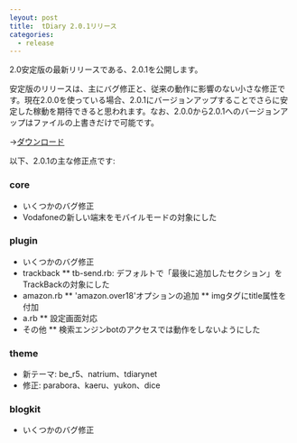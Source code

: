 ```yaml
---
leyout: post
title:  tDiary 2.0.1リリース
categories:
  - release
---
```

2.0安定版の最新リリースである、2.0.1を公開します。

安定版のリリースは、主にバグ修正と、従来の動作に影響のない小さな修正です。現在2.0.0を使っている場合、2.0.1にバージョンアップすることでさらに安定した稼動を期待できると思われます。なお、2.0.0から2.0.1へのバージョンアップはファイルの上書きだけで可能です。

→[ダウンロード](20021112)

以下、2.0.1の主な修正点です:

### core
* いくつかのバグ修正
* Vodafoneの新しい端末をモバイルモードの対象にした

### plugin
* いくつかのバグ修正
* trackback
** tb-send.rb: デフォルトで「最後に追加したセクション」をTrackBackの対象にした
* amazon.rb
** 'amazon.over18'オプションの追加
** imgタグにtitle属性を付加
* a.rb
** 設定画面対応
* その他
** 検索エンジンbotのアクセスでは動作をしないようにした

### theme
* 新テーマ: be_r5、natrium、tdiarynet
* 修正: parabora、kaeru、yukon、dice

### blogkit
* いくつかのバグ修正


